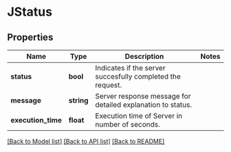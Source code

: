 # JStatus

## Properties
Name | Type | Description | Notes
------------ | ------------- | ------------- | -------------
**status** | **bool** | Indicates if the server succesfully completed the request. | 
**message** | **string** | Server response message for detailed explanation to status. | 
**execution_time** | **float** | Execution time of Server in number of seconds. | 

[[Back to Model list]](../README.md#documentation-for-models) [[Back to API list]](../README.md#documentation-for-api-endpoints) [[Back to README]](../README.md)


